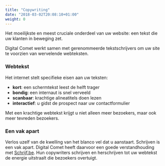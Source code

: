 ```yaml
---
title: "Copywriting"
date: "2018-03-02T20:08:10+01:00"
weight: 0
---
```


Het moeilijkste en meest cruciale onderdeel van uw website: een tekst die uw klanten in beweging zet.

Digital Comet werkt samen met gerenommeerde tekstschrijvers om uw site te voorzien van wervelende webteksten.

<!--more-->

### Webtekst

Het internet stelt specifieke eisen aan uw teksten:

- **kort**: een schermtekst leest de helft trager
- **bondig**: een internaut is snel verveeld
- **scanbaar**: krachtige alineatitels doen lezen
- **interactief**: u gidst de prospect naar uw contactformulier

Met een krachtige webtekst krijgt u niet alleen meer bezoekers, maar ook meer tevreden bezoekers.

### Een vak apart

Verlos uzelf van de kwelling van het blanco vel dat u aanstaart. Schrijven is een vak apart. Digital Comet heeft daarvoor een goede verstandhouding met [Schrijf.be](//www.schrijf.be). Hun copywriters schrijven en herschrijven tot uw webtekst de energie uitstraalt die bezoekers overtuigt.
